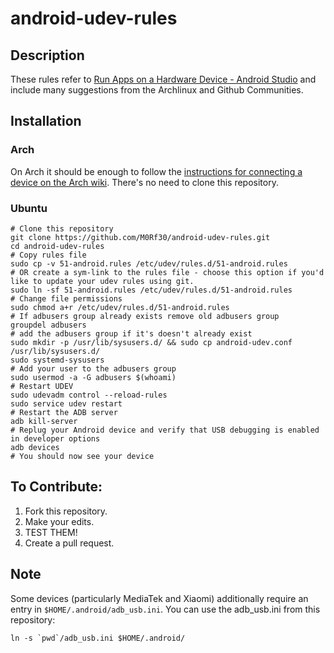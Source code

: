 # android-udev-rules

## Description

These rules refer to [Run Apps on a Hardware Device - Android Studio](https://developer.android.com/studio/run/device.html) and include many suggestions from the Archlinux and Github Communities.


## Installation

### Arch

On Arch it should be enough to follow the [instructions for connecting a device on the Arch wiki](https://wiki.archlinux.org/index.php/android#Connect_device). There's no need to clone this repository.


### Ubuntu

    # Clone this repository
    git clone https://github.com/M0Rf30/android-udev-rules.git
    cd android-udev-rules
    # Copy rules file
    sudo cp -v 51-android.rules /etc/udev/rules.d/51-android.rules
    # OR create a sym-link to the rules file - choose this option if you'd like to update your udev rules using git.
    sudo ln -sf 51-android.rules /etc/udev/rules.d/51-android.rules
    # Change file permissions
    sudo chmod a+r /etc/udev/rules.d/51-android.rules
    # If adbusers group already exists remove old adbusers group
    groupdel adbusers
    # add the adbusers group if it's doesn't already exist
    sudo mkdir -p /usr/lib/sysusers.d/ && sudo cp android-udev.conf /usr/lib/sysusers.d/
    sudo systemd-sysusers
    # Add your user to the adbusers group
    sudo usermod -a -G adbusers $(whoami)
    # Restart UDEV
    sudo udevadm control --reload-rules
    sudo service udev restart
    # Restart the ADB server
    adb kill-server
    # Replug your Android device and verify that USB debugging is enabled in developer options
    adb devices
    # You should now see your device


## To Contribute:

1. Fork this repository.
2. Make your edits.
3. TEST THEM!
4. Create a pull request.


## Note

Some devices (particularly MediaTek and Xiaomi) additionally require an entry in `$HOME/.android/adb_usb.ini`. You can use the adb_usb.ini from this repository:

    ln -s `pwd`/adb_usb.ini $HOME/.android/
